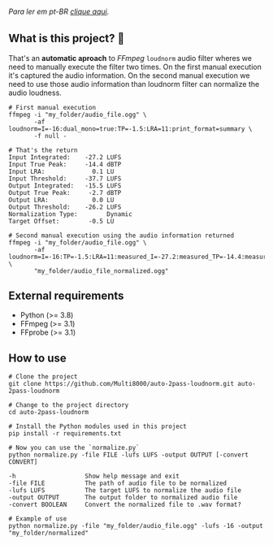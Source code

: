 ###### Para ler em pt-BR [clique aqui](README.pt-BR.md).

## What is this project? :thinking:

That's an **automatic aproach** to *FFmpeg* `loudnorm` audio filter wheres we need to manually execute the filter two times. On the first manual execution it's captured the audio information. On the second manual execution we need to use those audio information than loudnorm filter can normalize the audio loudness.

```shell
# First manual execution
ffmpeg -i "my_folder/audio_file.ogg" \
       -af loudnorm=I=-16:dual_mono=true:TP=-1.5:LRA=11:print_format=summary \
       -f null -

# That's the return
Input Integrated:    -27.2 LUFS
Input True Peak:     -14.4 dBTP
Input LRA:             0.1 LU
Input Threshold:     -37.7 LUFS
Output Integrated:   -15.5 LUFS
Output True Peak:     -2.7 dBTP
Output LRA:            0.0 LU
Output Threshold:    -26.2 LUFS
Normalization Type:        Dynamic
Target Offset:        -0.5 LU

# Second manual execution using the audio information returned
ffmpeg -i "my_folder/audio_file.ogg" \
       -af loudnorm=I=-16:TP=-1.5:LRA=11:measured_I=-27.2:measured_TP=-14.4:measured_LRA=0.1:measured_thresh=-37.7:offset=-0.5:linear=true:print_format=summary \
       "my_folder/audio_file_normalized.ogg"
```

## External requirements

* Python (>= 3.8)
* FFmpeg (>= 3.1)
* FFprobe (>= 3.1)

## How to use

```shell
# Clone the project
git clone https://github.com/Multi8000/auto-2pass-loudnorm.git auto-2pass-loudnorm

# Change to the project directory
cd auto-2pass-loudnorm

# Install the Python modules used in this project
pip install -r requirements.txt
```

```shell
# Now you can use the `normalize.py`
python normalize.py -file FILE -lufs LUFS -output OUTPUT [-convert CONVERT]

-h                   Show help message and exit
-file FILE           The path of audio file to be normalized
-lufs LUFS           The target LUFS to normalize the audio file
-output OUTPUT       The output folder to normalized audio file
-convert BOOLEAN     Convert the normalized file to .wav format?

# Example of use
python normalize.py -file "my_folder/audio_file.ogg" -lufs -16 -output "my_folder/normalized"
```

